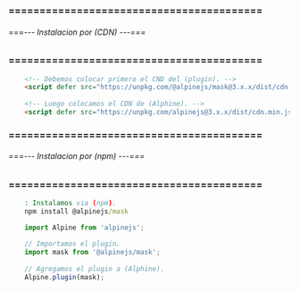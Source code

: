 ### ========================================= ###
###### ===--- Instalacion por (CDN) ---=== ######
### ========================================= ###


```html
	<!-- Debemos colocar primero el CND del (plugin). -->
	<script defer src="https://unpkg.com/@alpinejs/mask@3.x.x/dist/cdn.min.js"></script>
	 
	<!-- Luego colocamos el CDN de (Alphine). -->
	<script defer src="https://unpkg.com/alpinejs@3.x.x/dist/cdn.min.js"></script>
```

### ========================================= ###
###### ===--- Instalacion por (npm) ---=== ######
### ========================================= ###

```bat
	: Instalamos via (npm).
	npm install @alpinejs/mask
```

```javascript
	import Alpine from 'alpinejs';

	// Importamos el plugin.
	import mask from '@alpinejs/mask';
	 
	// Agregamos el plugin a (Alphine).
	Alpine.plugin(mask);
```